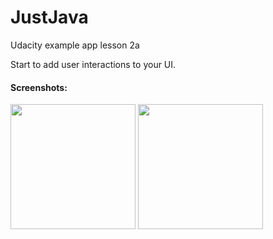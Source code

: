 # JustJava
Udacity example app lesson 2a

Start to add user interactions to your UI.

#### Screenshots:
<img src="https://dl.dropboxusercontent.com/s/vvgml06mzwwvszp/Screenshot_1491132079.png?dl=0" alt="" width=200/> <img src="https://dl.dropboxusercontent.com/s/ppbvjjq10wd6of7/Screenshot_1491132085.png?dl=0" alt="" width=200/>
